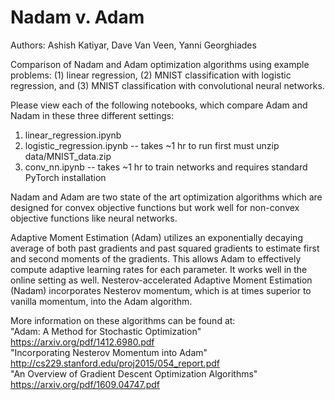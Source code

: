 # Nadam v. Adam
Authors: Ashish Katiyar, Dave Van Veen, Yanni Georghiades

Comparison of Nadam and Adam optimization algorithms using example problems: (1) linear regression, (2) MNIST classification with logistic regression, and (3) MNIST classification with convolutional neural networks.

Please view each of the following notebooks, which compare Adam and Nadam in these three different settings:
1) linear_regression.ipynb
2) logistic_regression.ipynb -- takes ~1 hr to run first must unzip data/MNIST_data.zip
3) conv_nn.ipynb -- takes ~1 hr to train networks and requires standard PyTorch installation

Nadam and Adam are two state of the art optimization algorithms which are designed for convex objective functions but work well for non-convex objective functions like neural networks.

Adaptive Moment Estimation (Adam) utilizes an exponentially decaying average of both past gradients and past squared gradients to estimate first and second moments of the gradients. This allows Adam to effectively compute adaptive learning rates for each parameter. It works well in the online setting as well.
Nesterov-accelerated Adaptive Moment Estimation (Nadam) incorporates Nesterov momentum, which is at times superior to vanilla momentum, into the Adam algorithm.

More information on these algorithms can be found at:
<br />
"Adam: A Method for Stochastic Optimization"
https://arxiv.org/pdf/1412.6980.pdf
<br />
"Incorporating Nesterov Momentum into Adam" 
http://cs229.stanford.edu/proj2015/054_report.pdf
<br />
"An Overview of Gradient Descent Optimization Algorithms"
https://arxiv.org/pdf/1609.04747.pdf
